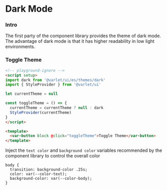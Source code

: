 # Dark Mode

### Intro

The first party of the component library provides the theme of dark mode.
The advantage of dark mode is that it has higher readability in low light environments.

### Toggle Theme

```html
<!-- playground-ignore -->
<script setup>
import dark from '@varlet/ui/es/themes/dark'
import { StyleProvider } from '@varlet/ui'

let currentTheme = null

const toggleTheme = () => {
  currentTheme = currentTheme ? null : dark
  StyleProvider(currentTheme)
}
</script>

<template>
  <var-button block @click="toggleTheme">Toggle Theme</var-button>
</template>
```

Inject the `text color` and `background color` variables recommended by the component library to control the overall color

```less
body {
  transition: background-color .25s;
  color: var(--color-text);
  background-color: var(--color-body);
}
```
